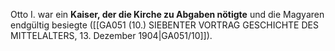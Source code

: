 
Otto I. war ein **Kaiser, der die Kirche zu Abgaben nötigte** und die Magyaren endgültig besiegte ([[GA051 (10.) SIEBENTER VORTRAG GESCHICHTE DES MITTELALTERS, 13. Dezember 1904|GA051/10]]).